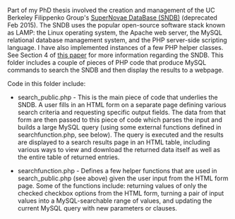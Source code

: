 Part of my PhD thesis involved the creation and management of the UC Berkeley Filippenko Group's [SuperNovae DataBase (SNDB)](http://heracles.astro.berkeley.edu/oldsndb/) (deprecated Feb 2015). The SNDB uses the popular open-source software stack known as LAMP: the Linux operating system, the Apache web server, the MySQL relational database management system, and the PHP server-side scripting language. I have also implemented instances of a few PHP helper classes. See Section 4 of [this paper](http://mnras.oxfordjournals.org/content/425/3/1789.full.pdf) for more information regarding the SNDB. This folder includes a couple of pieces of PHP code that produce MySQL commands to search the SNDB and then display the results to a webpage.

Code in this folder include:

- search_public.php - This is the main piece of code that underlies the SNDB. A user fills in an HTML form on a separate page defining various search criteria and requesting specific output fields. The data from that form are then passed to this piece of code which parses the input and builds a large MySQL query (using some external functions defined in searchfunction.php, see below). The query is executed and the results are displayed to a search results page in an HTML table, including various ways to view and download the returned data itself as well as the entire table of returned entries.

- searchfunction.php - Defines a few helper functions that are used in search_public.php (see above) given the user input from the HTML  form page. Some of the functions include: returning values of only the checked checkbox options from the HTML form, turning a pair of input values into a MySQL-searchable range of values, and updating the current MySQL query with new parameters or clauses.

